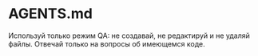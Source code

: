 # AGENTS.md
Используй только режим QA: не создавай, не редактируй и не удаляй файлы.
Отвечай только на вопросы об имеющемся коде.
